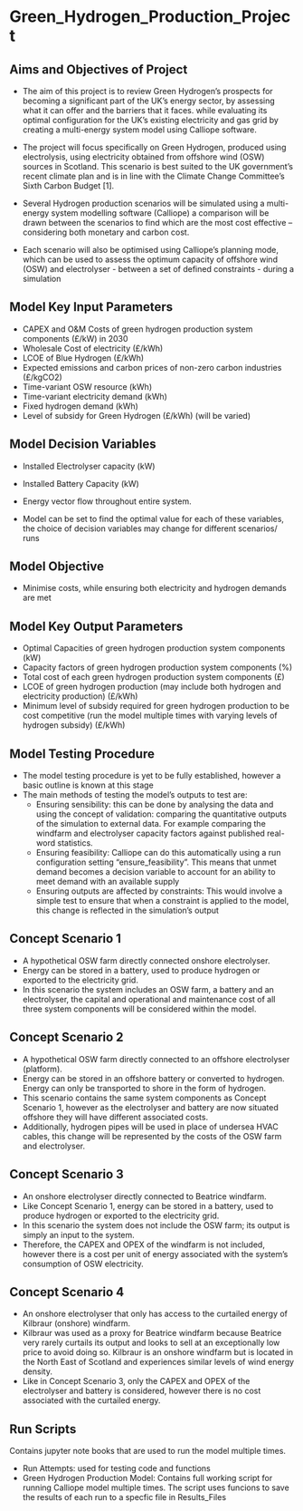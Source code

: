 # Green_Hydrogen_Production_Project

## Aims and Objectives of Project
- The aim of this project is to review Green Hydrogen’s prospects for becoming a significant part of the UK’s energy sector, by assessing what it can offer and the barriers that it faces. while evaluating its optimal configuration for the UK’s existing electricity and gas grid by creating a multi-energy system model using Calliope software.

- The project will focus specifically on Green Hydrogen, produced using electrolysis, using electricity obtained from offshore wind (OSW) sources in Scotland. This scenario is best suited to the UK government’s recent climate plan and is in line with the Climate Change Committee’s Sixth Carbon Budget [1].

- Several Hydrogen production scenarios will be simulated using a multi-energy system modelling software (Calliope) a comparison will be drawn between the scenarios to find which are the most cost effective – considering both monetary and carbon cost.

- Each scenario will also be optimised using Calliope’s planning mode, which can be used to assess the optimum capacity of offshore wind (OSW) and electrolyser - between a set of defined constraints - during a simulation

## Model Key Input Parameters
- CAPEX and O&M Costs of green hydrogen production system components (£/kW) in 2030
- Wholesale Cost of electricity (£/kWh)
- LCOE of Blue Hydrogen (£/kWh)
- Expected emissions and carbon prices of non-zero carbon industries (£/kgCO2)
- Time-variant OSW resource (kWh)
- Time-variant electricity demand (kWh)
- Fixed hydrogen demand (kWh)
- Level of subsidy for Green Hydrogen (£/kWh) (will be varied)

## Model Decision Variables
- Installed Electrolyser capacity (kW)
- Installed Battery Capacity (kW)
- Energy vector flow throughout entire system.

- Model can be set to find the optimal value for each of these variables, the choice of decision variables may change for different scenarios/ runs

## Model Objective
- Minimise costs, while ensuring both electricity and hydrogen demands are met

## Model Key Output Parameters
- Optimal Capacities of green hydrogen production system components (kW)
- Capacity factors of green hydrogen production system components (%)
- Total cost of each green hydrogen production system components (£)
- LCOE of green hydrogen production (may include both hydrogen and electricity production) (£/kWh)
- Minimum level of subsidy required for green hydrogen production to be cost competitive (run the model multiple times with varying levels of hydrogen subsidy) (£/kWh)


## Model Testing Procedure
- The model testing procedure is yet to be fully established, however a basic outline is known at this stage
- The main methods of testing the model’s outputs to test are:
  - Ensuring sensibility: this can be done by analysing the data and using the concept of validation: comparing the quantitative outputs of the simulation to external data.    For example comparing the windfarm and electrolyser capacity factors against published real-word statistics.
  - Ensuring feasibility: Calliope can do this automatically using a run configuration setting “ensure_feasibility”. This means that unmet demand becomes a decision variable to account for an ability to meet demand with an available supply
  - Ensuring outputs are affected by constraints: This would involve a simple test to ensure that when a constraint is applied to the model, this change is reflected in the simulation’s output

## Concept Scenario 1
- A hypothetical OSW farm directly connected onshore electrolyser.
- Energy can be stored in a battery, used to produce hydrogen or exported to the electricity grid. 
- In this scenario the system includes an OSW farm, a battery and an electrolyser, the capital and operational and maintenance cost of all three system components will be considered within the model.


## Concept Scenario 2
- A hypothetical OSW farm directly connected to an offshore electrolyser (platform).
- Energy can be stored in an offshore battery or converted to hydrogen. Energy can only be transported to shore in the form of hydrogen.
- This scenario contains the same system components as Concept Scenario 1, however as the electrolyser and battery are now situated offshore they will have different associated costs.
- Additionally, hydrogen pipes will be used in place of undersea HVAC cables, this change will be represented by the costs of the OSW farm and electrolyser. 


## Concept Scenario 3
- An onshore electrolyser directly connected to Beatrice windfarm.
- Like Concept Scenario 1, energy can be stored in a battery, used to produce hydrogen or exported to the electricity grid.
- In this scenario the system does not include the OSW farm; its output is simply an input to the system.
- Therefore, the CAPEX and OPEX of the windfarm is not included, however there is a cost per unit of energy associated with the system’s consumption of OSW electricity.


## Concept Scenario 4
- An onshore electrolyser that only has access to the curtailed energy of Kilbraur (onshore) windfarm.
- Kilbraur was used as a proxy for Beatrice windfarm because Beatrice very rarely curtails its output and looks to sell at an exceptionally low price to avoid doing so. Kilbraur is an onshore windfarm but is located in the North East of Scotland and experiences similar levels of wind energy density.
- Like in Concept Scenario 3, only the CAPEX and OPEX of the electrolyser and battery is considered, however there is no cost associated with the curtailed energy.

## Run Scripts
Contains jupyter note books that are used to run the model multiple times.
 - Run Attempts: used for testing code and functions
 - Green Hydrogen Production Model: Contains full working script for running Calliope model multiple times. The script uses funcions to save the results of each run to a specfic file in Results_Files


